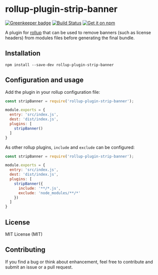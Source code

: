 # rollup-plugin-strip-banner

[![Greenkeeper badge](https://badges.greenkeeper.io/mjeanroy/rollup-plugin-strip-banner.svg)](https://greenkeeper.io/)
[![Build Status](https://travis-ci.org/mjeanroy/rollup-plugin-strip-banner.svg?branch=master)](https://travis-ci.org/mjeanroy/rollup-plugin-strip-banner)
[![Get it on npm](https://nodei.co/npm/rollup-plugin-strip-banner.png?compact=true)](https://www.npmjs.org/package/rollup-plugin-strip-banner)

A plugin for [rollup](http://rollupjs.org) that can be used to remove banners (such as license
headers) from modules files before generating the final bundle.

## Installation

```npm install --save-dev rollup-plugin-strip-banner```

## Configuration and usage

Add the plugin in your rollup configuration file:

```js
const stripBanner = require('rollup-plugin-strip-banner');

module.exports = {
  entry: 'src/index.js',
  dest: 'dist/index.js',
  plugins: [
    stripBanner()
  ]
}
```

As other rollup plugins, `include` and `exclude` can be configured:

```js
const stripBanner = require('rollup-plugin-strip-banner');

module.exports = {
  entry: 'src/index.js',
  dest: 'dist/index.js',
  plugins: [
    stripBanner({
      include: '**/*.js',
      exclude: 'node_modules/**/*'
    })
  ]
}
```

## License

MIT License (MIT)

## Contributing

If you find a bug or think about enhancement, feel free to contribute and submit an issue or a pull request.
